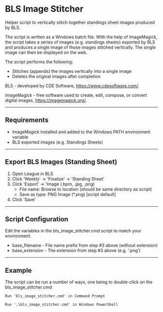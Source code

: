 # BLS Image Stitcher
Helper script to vertically stitch together standings sheet images produced by
BLS.

The script is written as a Windows batch file. With the help of ImageMagick,
the script takes a series of images (e.g. standings sheets) exported by BLS and
produces a single image of those images stitched vertically. The single image
can then be displayed on the web.

The script performs the following:
* Stitches (appends) the images vertically into a single image
* Deletes the original images after completion

BLS - developed by CDE Software, https://www.cdesoftware.com/.

ImageMagick - free software used to create, edit, compose, or convert digital
images, https://imagemagick.org/.

---

## Requirements
* ImageMagick installed and added to the Windows PATH environment variable
* BLS exported images (e.g. Standings Sheets)

---

## Export BLS Images (Standing Sheet)
1. Open League in BLS
2. Click 'Weekly' -> 'Finalize' -> 'Standing Sheet'
3. Click 'Export' -> 'Image (.bpm, .jpg, .png)
    * File name: Browse to location (should be same directory as script)
    * Save as type: PNG Image (*.png) [script default]
4. Click 'Save'

---

## Script Configuration
Edit the variables in the bls_image_stitcher.cmd script to match your
environment.
* base_filename - File name prefix from step #3 above (without extension)
* base_extension - The extension from step #3 above (e.g. '.png')

---

## Example
The script can be run a number of ways, one being to double-click on the
bls_image_stitcher.cmd

```
Run 'bls_image_stitcher.cmd' in Command Prompt
```
```
Run '.\bls_image_stitcher.cmd' in Windows PowerShell
```